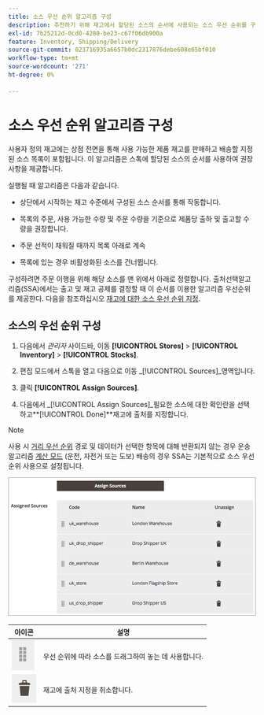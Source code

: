 ```yaml
---
title: 소스 우선 순위 알고리즘 구성
description: 추천하기 위해 재고에서 할당된 소스의 순서에 사용되는 소스 우선 순위를 구성하는 방법에 대해 알아보십시오.
exl-id: 7b25212d-0cd0-4280-be23-c67f06db900a
feature: Inventory, Shipping/Delivery
source-git-commit: 023716935a6657b0dc2317876debe608e65bf010
workflow-type: tm+mt
source-wordcount: '271'
ht-degree: 0%

---
```


# 소스 우선 순위 알고리즘 구성

사용자 정의 재고에는 상점 전면을 통해 사용 가능한 제품 재고를 판매하고 배송할 지정된 소스 목록이 포함됩니다. 이 알고리즘은 스톡에 할당된 소스의 순서를 사용하여 권장 사항을 제공합니다.

실행될 때 알고리즘은 다음과 같습니다.

- 상단에서 시작하는 재고 수준에서 구성된 소스 순서를 통해 작동합니다.

- 목록의 주문, 사용 가능한 수량 및 주문 수량을 기준으로 제품당 출하 및 출고할 수량을 권장합니다.

- 주문 선적이 채워질 때까지 목록 아래로 계속

- 목록에 있는 경우 비활성화된 소스를 건너뜁니다.

구성하려면 주문 이행을 위해 해당 소스를 맨 위에서 아래로 정렬합니다. 출처선택알고리즘(SSA)에서는 출고 및 재고 공제를 결정할 때 이 순서를 이용한 알고리즘 우선순위를 제공한다. 다음을 참조하십시오 [재고에 대한 소스 우선 순위 지정](stocks-prioritize-sources.md).

## 소스의 우선 순위 구성

1. 다음에서 _관리자_ 사이드바, 이동 **[!UICONTROL Stores]** > **[!UICONTROL Inventory]** > **[!UICONTROL Stocks]**.

1. 편집 모드에서 스톡을 열고 다음으로 이동 _[!UICONTROL Sources]_영역입니다.

1. 클릭 **[!UICONTROL Assign Sources]**.

1. 다음에서 _[!UICONTROL Assign Sources]_필요한 소스에 대한 확인란을 선택하고&#x200B;**[!UICONTROL Done]**재고에 출처를 지정합니다.

>[!NOTE]
>
>사용 시 [거리 우선 순위](distance-priority-algorithm.md) 경로 및 데이터가 선택한 항목에 대해 반환되지 않는 경우 운송 알고리즘 [계산 모드](distance-priority-algorithm.md) (운전, 자전거 또는 도보) 배송의 경우 SSA는 기본적으로 소스 우선 순위 사용으로 설정됩니다.

![우선 순위 지정 후 소스 순서](assets/inventory-stock-priority-after.png)

| 아이콘 | 설명 |
|----------------------------------------------|----------------------------------------------------------------|
| ![아이콘을 드래그하여 놓아 우선 순위 설정](assets/icon-drag-and-drop-action.png) | 우선 순위에 따라 소스를 드래그하여 놓는 데 사용합니다. |
| ![소스 할당을 취소하려면 클릭 아이콘](assets/icon-delete-action.png) | 재고에 출처 지정을 취소합니다. |
